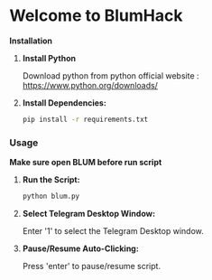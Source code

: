 # Welcome to BlumHack

**Installation**

1. **Install Python**

   Download python from python official website :
   https://www.python.org/downloads/

2. **Install Dependencies:**

   ```bash
   pip install -r requirements.txt
   ```

### Usage

**Make sure open BLUM before run script**

1. **Run the Script:**

   ```bash
   python blum.py
   ```

2. **Select Telegram Desktop Window:**

   Enter '1' to select the Telegram Desktop window.

3. **Pause/Resume Auto-Clicking:**

   Press 'enter' to pause/resume script.
